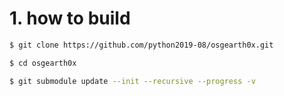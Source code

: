 # 1. how to build

```sh
$ git clone https://github.com/python2019-08/osgearth0x.git

$ cd osgearth0x

$ git submodule update --init --recursive --progress -v
